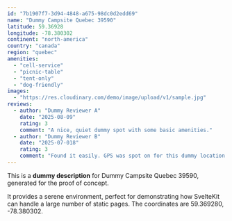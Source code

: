 ```yaml
---
id: "7b1907f7-3d94-4848-a675-98dc0d2edd69"
name: "Dummy Campsite Quebec 39590"
latitude: 59.36928
longitude: -78.380302
continent: "north-america"
country: "canada"
region: "quebec"
amenities:
  - "cell-service"
  - "picnic-table"
  - "tent-only"
  - "dog-friendly"
images:
  - "https://res.cloudinary.com/demo/image/upload/v1/sample.jpg"
reviews:
  - author: "Dummy Reviewer A"
    date: "2025-08-09"
    rating: 3
    comment: "A nice, quiet dummy spot with some basic amenities."
  - author: "Dummy Reviewer B"
    date: "2025-07-018"
    rating: 3
    comment: "Found it easily. GPS was spot on for this dummy location."
---
```


This is a **dummy description** for Dummy Campsite Quebec 39590, generated for the proof of concept.

It provides a serene environment, perfect for demonstrating how SvelteKit can handle a large number of static pages. The coordinates are 59.369280, -78.380302.
